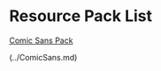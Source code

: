 # Resource Pack List

[Comic Sans Pack](https://drive.google.com/file/d/1W62_K2JBUUlwqSmzD__EZPkt6aoIOA93/view?usp=sharing)           



























(../ComicSans.md)
